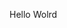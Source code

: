 Hello Wolrd

































































































































































































































































































































































































































































































































































































































































































































































































































































































































































































































































































































































































































































































































































































































































































